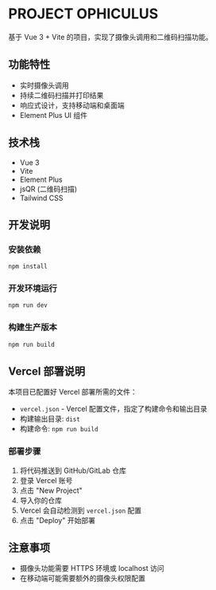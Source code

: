 # PROJECT OPHICULUS

基于 Vue 3 + Vite 的项目，实现了摄像头调用和二维码扫描功能。

## 功能特性

- 实时摄像头调用
- 持续二维码扫描并打印结果
- 响应式设计，支持移动端和桌面端
- Element Plus UI 组件

## 技术栈

- Vue 3
- Vite
- Element Plus
- jsQR (二维码扫描)
- Tailwind CSS

## 开发说明

### 安装依赖

```bash
npm install
```

### 开发环境运行

```bash
npm run dev
```

### 构建生产版本

```bash
npm run build
```

## Vercel 部署说明

本项目已配置好 Vercel 部署所需的文件：

- `vercel.json` - Vercel 配置文件，指定了构建命令和输出目录
- 构建输出目录: `dist`
- 构建命令: `npm run build`

### 部署步骤

1. 将代码推送到 GitHub/GitLab 仓库
2. 登录 Vercel 账号
3. 点击 "New Project"
4. 导入你的仓库
5. Vercel 会自动检测到 `vercel.json` 配置
6. 点击 "Deploy" 开始部署

## 注意事项

- 摄像头功能需要 HTTPS 环境或 localhost 访问
- 在移动端可能需要额外的摄像头权限配置
